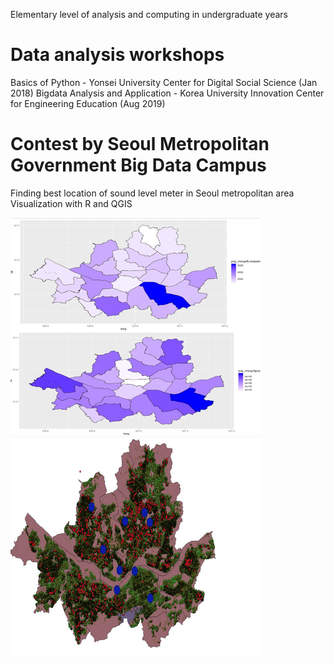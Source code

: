 Elementary level of analysis and computing in undergraduate years

# Data analysis workshops
Basics of Python - Yonsei University Center for Digital Social Science (Jan 2018)
Bigdata Analysis and Application - Korea University Innovation Center for Engineering Education (Aug 2019)

# Contest by Seoul Metropolitan Government Big Data Campus
Finding best location of sound level meter in Seoul metropolitan area 
Visualization with R and QGIS

<div>
          <p align="left">
          <img width = "400" height = "350" src = "https://github.com/Flumenlucidum/Undergraduate_workshops/blob/master/seoul.jpg">
         <img width = "400" height = "350" src = "https://github.com/Flumenlucidum/Undergraduate_workshops/blob/master/seoul2.jpg">
</div>
